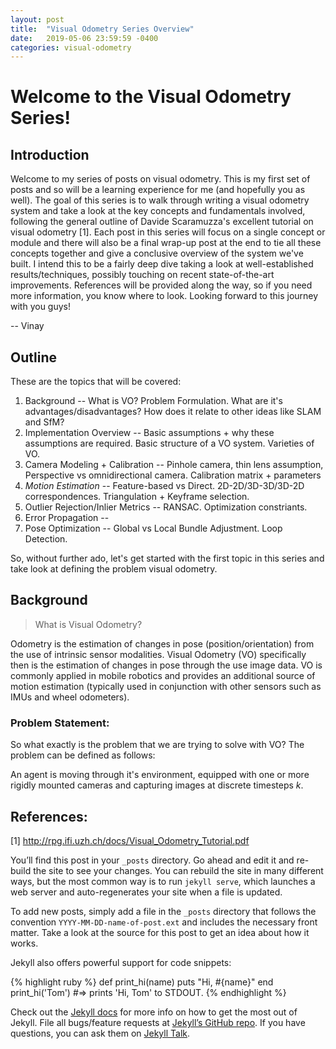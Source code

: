 ```yaml
---
layout: post
title:  "Visual Odometry Series Overview"
date:   2019-05-06 23:59:59 -0400
categories: visual-odometry
---
```


# Welcome to the Visual Odometry Series!


## Introduction
Welcome to my series of posts on visual odometry. This is my first set of posts and so will be a learning experience for me (and hopefully you as well). The goal of this series is to walk through writing a visual odometry system and take a look at the key concepts and fundamentals involved, following the general outline of Davide Scaramuzza's excellent tutorial on visual odometry [1]. Each post in this series will focus on a single concept or module and there will also be a final wrap-up post at the end to tie all these concepts together and give a conclusive overview of the system we've built. I intend this to be a fairly deep dive taking a look at well-established results/techniques, possibly touching on recent state-of-the-art improvements. References will be provided along the way, so if you need more information, you know where to look. Looking forward to this journey with you guys!

-- Vinay

## Outline


These are the topics that will be covered:
1. Background -- What is VO? Problem Formulation. What are it's advantages/disadvantages? How does it relate to other ideas like SLAM and SfM?
2. Implementation Overview -- Basic assumptions + why these assumptions are required. Basic structure of a VO system. Varieties of VO.
3. Camera Modeling + Calibration -- Pinhole camera, thin lens assumption, Perspective vs omnidirectional camera. Calibration matrix + parameters
4. *Motion Estimation* -- Feature-based vs Direct. 2D-2D/3D-3D/3D-2D correspondences. Triangulation + Keyframe selection.
5. Outlier Rejection/Inlier Metrics -- RANSAC. Optimization constriants. 
6. Error Propagation -- 
7. Pose Optimization -- Global vs Local Bundle Adjustment. Loop Detection. 


So, without further ado, let's get started with the first topic in this series and take look at defining the problem visual odometry.

## Background

> What is Visual Odometry?

Odometry is the estimation of changes in pose (position/orientation) from the use of intrinsic sensor modalities. Visual Odometry (VO) specifically then is the estimation of changes in pose through the use image data. VO is commonly applied in mobile robotics and provides an additional source of motion estimation (typically used in conjunction with other sensors such as IMUs and wheel odometers). 

### Problem Statement:

So what exactly is the problem that we are trying to solve with VO? The problem can be defined as follows:


An agent is moving through it's environment, equipped with one or more rigidly mounted cameras and capturing images at discrete timesteps *k*. 




## References:

[1] http://rpg.ifi.uzh.ch/docs/Visual_Odometry_Tutorial.pdf





You’ll find this post in your `_posts` directory. Go ahead and edit it and re-build the site to see your changes. You can rebuild the site in many different ways, but the most common way is to run `jekyll serve`, which launches a web server and auto-regenerates your site when a file is updated.

To add new posts, simply add a file in the `_posts` directory that follows the convention `YYYY-MM-DD-name-of-post.ext` and includes the necessary front matter. Take a look at the source for this post to get an idea about how it works.

Jekyll also offers powerful support for code snippets:

{% highlight ruby %}
def print_hi(name)
  puts "Hi, #{name}"
end
print_hi('Tom')
#=> prints 'Hi, Tom' to STDOUT.
{% endhighlight %}

Check out the [Jekyll docs][jekyll-docs] for more info on how to get the most out of Jekyll. File all bugs/feature requests at [Jekyll’s GitHub repo][jekyll-gh]. If you have questions, you can ask them on [Jekyll Talk][jekyll-talk].

[jekyll-docs]: https://jekyllrb.com/docs/home
[jekyll-gh]:   https://github.com/jekyll/jekyll
[jekyll-talk]: https://talk.jekyllrb.com/

